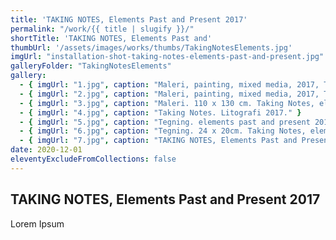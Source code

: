 ```yaml
---
title: 'TAKING NOTES, Elements Past and Present 2017'
permalink: "/work/{{ title | slugify }}/"
shortTitle: 'TAKING NOTES, Elements Past and'
thumbUrl: '/assets/images/works/thumbs/TakingNotesElements.jpg'
imgUrl: "installation-shot-taking-notes-elements-past-and-present.jpg"
galleryFolder: "TakingNotesElements"
gallery:
  - { imgUrl: "1.jpg", caption: "Maleri, painting, mixed media, 2017, Taking Notes, Elements Past and Present. 165 x 140cm." }
  - { imgUrl: "2.jpg", caption: "Maleri, painting, mixed media, 2017, Taking Notes, Elements Past and Present. 165 x 140cm." }
  - { imgUrl: "3.jpg", caption: "Maleri. 110 x 130 cm. Taking Notes, elements past and present 2017." }
  - { imgUrl: "4.jpg", caption: "Taking Notes. Litografi 2017." }
  - { imgUrl: "5.jpg", caption: "Tegning. elements past and present 2017" }
  - { imgUrl: "6.jpg", caption: "Tegning. 24 x 20cm. Taking Notes, elements past and present 2017." }
  - { imgUrl: "7.jpg", caption: "TAKING NOTES, Elements Past and Present 2017" }
date: 2020-12-01
eleventyExcludeFromCollections: false
---
```



<h2>TAKING NOTES, Elements Past and Present 2017</h2>
<p>Lorem Ipsum</p>